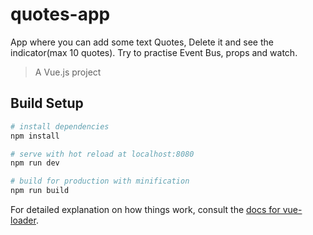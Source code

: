 # quotes-app
App where you can add some text Quotes, Delete it and see the indicator(max 10 quotes).
Try to practise Event Bus, props and watch.

> A Vue.js project

## Build Setup

``` bash
# install dependencies
npm install

# serve with hot reload at localhost:8080
npm run dev

# build for production with minification
npm run build
```

For detailed explanation on how things work, consult the [docs for vue-loader](http://vuejs.github.io/vue-loader).
